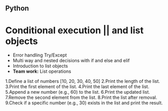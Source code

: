 ## Python
# Conditional execution || and list objects

- Error handling Try/Except
- Multi way and nested decisions with if and else and elif
- Introduction to list objects
- __Team work:__ List operations

 1.Define a list of numbers [10, 20, 30, 40, 50]
 2.Print the length of the list.
 3.Print the first element of the list.
 4.Print the last element of the list.
 5.Append a new number (e.g., 60) to the list.
 6.Print the updated list.
 7.Remove the second element from the list.
 8.Print the list after removal.
 9.Check if a specific number (e.g., 30) exists in the list and print the result.

